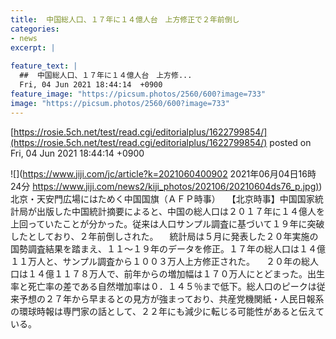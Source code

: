 ```yaml
---
title:  中国総人口、１７年に１４億人台　上方修正で２年前倒し  
categories:
- news
excerpt: |
  
feature_text: |
  ##  中国総人口、１７年に１４億人台　上方修...
  Fri, 04 Jun 2021 18:44:14  +0900
feature_image: "https://picsum.photos/2560/600?image=733"
image: "https://picsum.photos/2560/600?image=733"
---
```


[https://rosie.5ch.net/test/read.cgi/editorialplus/1622799854/](https://rosie.5ch.net/test/read.cgi/editorialplus/1622799854/)
posted on Fri, 04 Jun 2021 18:44:14  +0900

<!--more-->

![](https://www.jiji.com/jc/article?k=2021060400902 2021年06月04日16時24分 [https://www.jiji.com/news2/kiji_photos/202106/20210604ds76_p.jpg)](https://www.jiji.com/news2/kiji_photos/202106/20210604ds76_p.jpg)) 北京・天安門広場にはためく中国国旗（ＡＦＰ時事） 　【北京時事】中国国家統計局が出版した中国統計摘要によると、中国の総人口は２０１７年に１４億人を上回っていたことが分かった。従来は人口サンプル調査に基づいて１９年に突破したとしており、２年前倒しされた。 　統計局は５月に発表した２０年実施の国勢調査結果を踏まえ、１１〜１９年のデータを修正。１７年の総人口は１４億１１万人と、サンプル調査から１００３万人上方修正された。 　２０年の総人口は１４億１１７８万人で、前年からの増加幅は１７０万人にとどまった。出生率と死亡率の差である自然増加率は０．１４５％まで低下。総人口のピークは従来予想の２７年から早まるとの見方が強まっており、共産党機関紙・人民日報系の環球時報は専門家の話として、２２年にも減少に転じる可能性があると伝えている。
